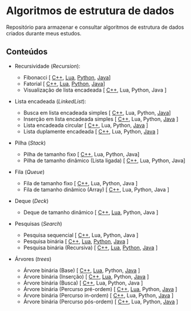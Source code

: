 # Algoritmos de estrutura de dados

Repositório para armazenar e consultar algoritmos de estrutura de dados criados durante meus estudos.

## Conteúdos

<!--
Seção importante para o entendimento geral das estruturas de dados
- Tipos abstratos de dados (ADTs)
-->

- Recursividade (*Recursion*):
    - Fibonacci [ [C++](src/recursion/cpp/1_fibonacci.cpp), [Lua](src/recursion/lua/1_fibonacci.lua), [Python](src/recursion/python/1_fibonacci.py), [Java](src/recursion/java/algorithm)]
    - Fatorial [ [C++](src/recursion/cpp/2_factorial.cpp), [Lua](src/recursion/lua/2_factorial.lua), [Python](src/recursion/python/2_factorial.py), [Java](src/recursion/java/algorithm)]
    - Visualização de lista encadeada [ [C++](src/recursion/cpp/3_show_linkedlist.cpp), Lua, Python, Java ]

- Lista encadeada (*LinkedList*):
  - Busca em lista encadeada simples [ [C++](src/linkedlist/cpp/search.cpp), Lua, Python, [Java](src/linkedlist/java/Search.java)]
  - Inserção em lista encadeada simples [ [C++](src/linkedlist/cpp/insert.cpp), Lua, Python, [Java](src/linkedlist/java/Insert.java) ]
  - Lista encadeada circular [ [C++](src/linkedlist/cpp/circular.cpp), Lua, Python, [Java](src/linkedlist/java/Circle.java) ]
  - Lista duplamente encadeada [ [C++](src/linkedlist/cpp/doublechained.cpp), Lua, Python, [Java](src/linkedlist/java/DoubleLinkedList.java) ]

- Pilha (*Stack*)
    - Pilha de tamanho fixo [ [C++](src/stack/cpp/text.cpp), Lua, Python, Java]
    - Pilha de tamanho dinâmico (Lista ligada) [ [C++](src/stack/cpp/dynamictext.cpp), Lua, Python, Java]

- Fila (*Queue*)
  - Fila de tamanho fixo [ [C++](src/queue/cpp/textqueue.cpp), Lua, Python, Java ]
  - Fila de tamanho dinâmico (Array) [ [C++](src/queue/cpp/growth.cpp), Lua, Python, Java ]
  <!--Fila de tamanho dinâmico (LinkedList) -->

- Deque (*Deck*)
  - Deque de tamanho dinâmico [ [C++](src/deck/cpp/growing.cpp), [Lua](src/deck/lua/usedeck.lua), Python, Java ]

- Pesquisas (*Search*)
  - Pesquisa sequencial [ [C++](src/sequential-search/cpp/sequential.cpp), Lua, Python, Java ]
  - Pesquisa binária [ [C++](/src/binary-search/cpp/bsearch.cpp), [Lua](/src/binary-search/lua/bsearch.lua), [Python](src/binary-search/python/interative.py), [Java](src/binary-search/java/MainIterative.java) ]
  - Pesquisa binária (Recursiva) [ [C++](/src/binary-search/cpp/rbsearch.cpp), [Lua](/src/binary-search/lua/rbsearch.lua), [Python](src/binary-search/python/recursive.py), [Java](src/binary-search/java/MainRecursive.java) ]

- Árvores (*trees*)
  - Árvore binária (Base) [ [C++](src/binary-tree/cpp/initialgarden.cpp), [Lua](src/binary-tree/lua/forest.lua), Python, [Java](src/binary-tree/java/BinaryTree.java) ]
  - Árvore binária (Inserção) [ [C++](src/binary-tree/cpp/insert.cpp), [Lua](src/binary-tree/lua/useforest.lua), Python, [Java](src/binary-tree/java/Base.java) ]
  - Árvore binária (Busca) [ [C++](src/binary-tree/cpp/search.cpp), Lua, Python, Java ]
  - Árvore binária (Percurso pré-ordem) [ [C++](src/binary-tree/cpp/depthfirst.cpp), [Lua](src/binary-tree/lua/useforest.lua), Python, [Java](src/binary-tree/java/VisualizeTree.java) ]
  - Árvore binária (Percurso in-ordem) [ [C++](src/binary-tree/cpp/polish.cpp), Lua, Python, [Java](src/binary-tree/java/VisualizeTree.java) ]
  - Árvore binária (Percurso pós-ordem) [ [C++](src/binary-tree/cpp/endis.cpp), Lua, Python, [Java](src/binary-tree/java/VisualizeTree.java) ]

  <!-- - Árvore binária (Busca) [ [C++](src/binary-tree/cpp/sequential.cpp), Lua, Python, Java ] -->

<!-- 
- Filas

- Deck
-->

<!-- 
- 1° - Recursividade [[C++](src/recursion/cpp), [Lua](src/recursion/lua), [Python](src/recursion/python), [Java](/src/recursion/java)] ;
- 2° - Lista encadeada;
- 3° - Pilha;
- 4° - Filas;
- 5° - Deck;
- 6° - Algoritmos de busca
  - Inserção;
  - Método de seleção;
- 7° - Mergesort;
- 8° - Algoritmos de 'força bruta';
  - Enumeração;
  - Permutação;
- 9° - Algoritmos de busca de palavras;
- 10° - Busca binária;
- 11° - Árvore binária;
- 12° - Teoria dos grafos.
-->
